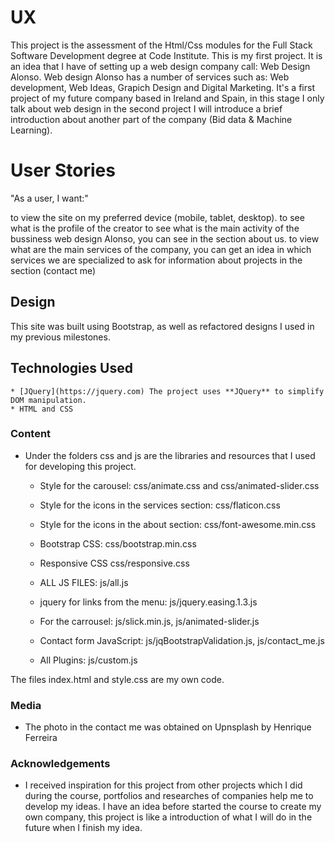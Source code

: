 # UX
This project is the assessment of the Html/Css modules for the Full Stack Software Development degree at Code Institute.
This is my first project. It is an idea that I have of setting up a web design company call: Web Design Alonso. 
Web design Alonso has a number of services such as: Web development, Web Ideas, Grapich Design and Digital Marketing.
It's a first project of my future company based in Ireland and Spain, in this stage I only talk about web design in the second project I will introduce a brief introduction about another part of the company (Bid data & Machine Learning).

# User Stories

"As a user, I want:"

to view the site on my preferred device (mobile, tablet, desktop).
to see what is the profile of the creator 
to see what is the main activity of the bussiness web design Alonso, you can see in the section about us.
to view what are the main services of the company, you can get an idea in which services we are specialized
to ask for information about projects in the section (contact me)

## Design

This site was built using Bootstrap, as well as refactored designs I used in my previous milestones.




## Technologies Used

    * [JQuery](https://jquery.com) The project uses **JQuery** to simplify DOM manipulation.
    * HTML and CSS

### Content
- Under the folders css and js are the libraries and resources that I used for developing this project. 
    * Style for the carousel: css/animate.css and css/animated-slider.css
    * Style for the icons in the services section: css/flaticon.css
    * Style for the icons in the about section: css/font-awesome.min.css
    * Bootstrap CSS: css/bootstrap.min.css    
    * Responsive CSS css/responsive.css

    * ALL JS FILES: js/all.js
	* jquery for links from the menu: js/jquery.easing.1.3.js
    * For the carrousel: js/slick.min.js, js/animated-slider.js
	* Contact form JavaScript: js/jqBootstrapValidation.js, js/contact_me.js
    * All Plugins: js/custom.js

The files index.html and style.css are my own code.

### Media
- The photo in the contact me was obtained on Upnsplash by Henrique Ferreira

### Acknowledgements

- I received inspiration for this project from other projects which I did during the course, portfolios and researches of companies help me to develop my ideas. I have an idea before started the course to create my own company, this project is like a introduction of what I will do in the future when I finish my idea.
